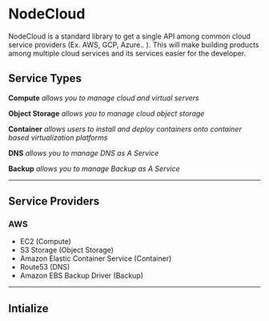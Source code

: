 # NodeCloud
NodeCloud is a standard library to get a single API among common cloud service providers (Ex. AWS, GCP, Azure.. ).
This will make building products among multiple cloud services and its services easier for the developer. 

## Service Types

**Compute** _allows you to manage cloud and virtual servers_

**Object Storage** _allows you to manage cloud object storage_

**Container** _allows users to install and deploy containers onto container based virtualization platforms_

**DNS** _allows you to manage DNS as A Service_ 

**Backup** _allows you to manage Backup as A Service_ 

----
## Service Providers

### AWS

- EC2 (Compute)
- S3 Storage (Object Storage)
- Amazon Elastic Container Service (Container)
- Route53 (DNS)
- Amazon EBS Backup Driver (Backup)
----

## Intialize
